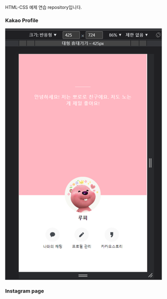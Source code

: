 HTML-CSS 예제 연습 repository입니다.

### Kakao Profile

![반응형](./readme-images/kakao-responsive.png)

### Instagram page

